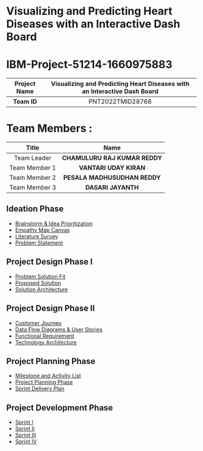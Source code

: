# Visualizing and Predicting Heart Diseases with an Interactive Dash Board
  


# IBM-Project-51214-1660975883 

|      **Project Name**     |   Visualizing and Predicting Heart Diseases with an Interactive Dash Board   |   
|:---------------------:|:------------------------------:|
|        **Team ID**        |   PNT2022TMID28768   |

# Team Members :
|   **Title**   |         **Name**        |
|:-------------:|:-----------------------:|
|  Team Leader  |  **CHAMULURU RAJ KUMAR REDDY**     |
| Team Member 1 |  **VANTARI UDAY KIRAN**   |
| Team Member 2 |  **PESALA MADHUSUDHAN REDDY**          |
| Team Member 3 |  **DASARI JAYANTH**     |

## Ideation Phase 
* [Brainstorm & Idea Prioritization](https://github.com/IBM-EPBL/IBM-Project-51214-1660975883/blob/main/Ideation%20Phase/brainstorm%20and%20ideation.docx)
* [Empathy Map Canvas](https://github.com/IBM-EPBL/IBM-Project-51214-1660975883/blob/main/Ideation%20Phase/empathy%20Map.docx)
* [Literature Survey](https://github.com/IBM-EPBL/IBM-Project-51214-1660975883/blob/main/Ideation%20Phase/Literature%20survey%20and%20Information%20Gathering.docx)
* [Problem Statement](https://github.com/IBM-EPBL/IBM-Project-51214-1660975883/blob/main/Ideation%20Phase/problem%20Statement.docx)


## Project Design Phase I

* [Problem Solution Fit](https://github.com/IBM-EPBL/IBM-Project-51214-1660975883/blob/main/Project%20Design%20phase%201/problem_solution_fit%20.docx)
* [Proposed Solution](https://github.com/IBM-EPBL/IBM-Project-51214-1660975883/blob/main/Project%20Design%20phase%201/proposed%20solution.docx)
* [Solution Architecture](https://github.com/IBM-EPBL/IBM-Project-51214-1660975883/blob/main/Project%20Design%20phase%201/solution%20Architecture.docx)


## Project Design Phase II

* [Customer Journey](https://github.com/IBM-EPBL/IBM-Project-51214-1660975883/blob/main/Project%20Design%20Phase%202/customer%20Journey.docx)
* [Data Flow Diagrams & User Stories]()
* [Functional Requirement](https://github.com/IBM-EPBL/IBM-Project-51214-1660975883/blob/main/Project%20Design%20Phase%202/functional%20Requirement.docx)
* [Technology Architecture](https://github.com/IBM-EPBL/IBM-Project-51214-1660975883/blob/main/Project%20Design%20Phase%202/technology%20architecture.docx)


## Project Planning Phase
* [Milestone and Activity List](https://github.com/IBM-EPBL/IBM-Project-51214-1660975883/blob/main/Project%20Planning%20Phase/milestone%20%26%20activity%20list.docx)
* [Project Planning Phase](https://github.com/IBM-EPBL/IBM-Project-51214-1660975883/blob/main/Project%20Planning%20Phase/project%20planning.docx)
* [Sprint Delivery Plan](https://github.com/IBM-EPBL/IBM-Project-51214-1660975883/blob/main/Project%20Planning%20Phase/sprint%20Delivery%20Plan.docx)

## Project Development Phase
* [Sprint I](https://github.com/IBM-EPBL/IBM-Project-51214-1660975883/tree/main/Project%20Development%20Phase/Sprint-1)
* [Sprint II](https://github.com/IBM-EPBL/IBM-Project-51214-1660975883/tree/main/Project%20Development%20Phase/Sprint-2)
* [Sprint III](https://github.com/IBM-EPBL/IBM-Project-51214-1660975883/tree/main/Project%20Development%20Phase/Sprint-3)
* [Sprint IV](https://github.com/IBM-EPBL/IBM-Project-51214-1660975883/tree/main/Project%20Development%20Phase/Sprint-4)
